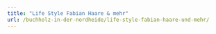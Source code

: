 ```yaml
---
title: "Life Style Fabian Haare & mehr"
url: /buchholz-in-der-nordheide/life-style-fabian-haare-und-mehr/
---
```

